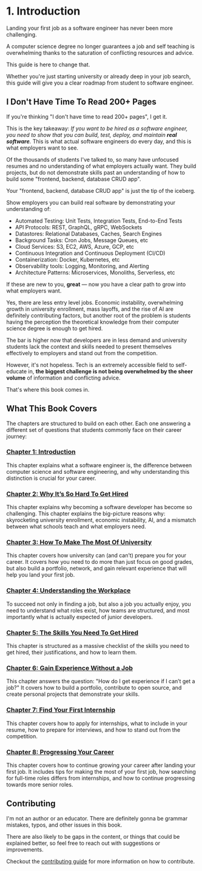 # 1. Introduction

Landing your first job as a software engineer has never been more challenging.

A computer science degree no longer guarantees a job and self teaching is overwhelming thanks to the saturation of conflicting resources and advice.

This guide is here to change that.

Whether you're just starting university or already deep in your job search, this guide will give you a clear roadmap from student to software engineer.

## I Don't Have Time To Read 200+ Pages

If you're thinking "I don't have time to read 200+ pages", I get it.

This is the key takeaway: _If you want to be hired as a software engineer, you need to show that you can build, test, deploy, and maintain **real software**._ This is what actual software engineers do every day, and this is what employers want to see.

Of the thousands of students I've talked to, so many have unfocused resumes and no understanding of what employers actually want. They build projects, but do not demonstrate skills past an understanding of how to build some "frontend, backend, database CRUD app".

Your "frontend, backend, database CRUD app" is just the tip of the iceberg.

Show employers you can build real software by demonstrating your understanding of:

- Automated Testing: Unit Tests, Integration Tests, End-to-End Tests
- API Protocols: REST, GraphQL, gRPC, WebSockets
- Datastores: Relational Databases, Caches, Search Engines
- Background Tasks: Cron Jobs, Message Queues, etc
- Cloud Services: S3, EC2, AWS, Azure, GCP, etc
- Continuous Integration and Continuous Deployment (CI/CD)
- Containerization: Docker, Kubernetes, etc
- Observability tools: Logging, Monitoring, and Alerting
- Architecture Patterns: Microservices, Monoliths, Serverless, etc

If these are new to you, **great** — now you have a clear path to grow into what employers want.

Yes, there are less entry level jobs. Economic instability, overwhelming growth in university enrollment, mass layoffs, and the rise of AI are definitely contributing factors, but another root of the problem is students having the perception the theoretical knowledge from their computer science degree is enough to get hired.

The bar is higher now that developers are in less demand and university students lack the context and skills needed to present themselves effectively to employers and stand out from the competition.

However, it's not hopeless. Tech is an extremely accessible field to self-educate in, **the biggest challenge is not being overwhelmed by the sheer volume** of information and conflicting advice.

That's where this book comes in.

## What This Book Covers

The chapters are structured to build on each other. Each one answering a different set of questions that students commonly face on their career journey:

### [Chapter 1: Introduction](./index.md)

This chapter explains what a software engineer is, the difference between computer science and software engineering, and why understanding this distinction is crucial for your career.

### [Chapter 2: Why It’s So Hard To Get Hired](../2-landscape-of-tech-employment/index.md)

This chapter explains why becoming a software developer has become so challenging. This chapter explains the big-picture reasons why: skyrocketing university enrollment, economic instability, AI, and a mismatch between what schools teach and what employers need.

### [Chapter 3: How To Make The Most Of University](../3-maximizing-university-experience/index.md)

This chapter covers how university can (and can’t) prepare you for your career. It covers how you need to do more than just focus on good grades, but also build a portfolio, network, and gain relevant experience that will help you land your first job.

### [Chapter 4: Understanding the Workplace](../4-understanding-the-tech-industry/index.md)

To succeed not only in finding a job, but also a job you actually enjoy, you need to understand what roles exist, how teams are structured, and most importantly what is actually expected of junior developers.

### [Chapter 5: The Skills You Need To Get Hired](../5-technical-skill-roadmap/index.md)

This chapter is structured as a massive checklist of the skills you need to get hired, their justifications, and how to learn them.

### [Chapter 6: Gain Experience Without a Job](../6-gaining-experience-without-formal-employment/index.md)

This chapter answers the question: "How do I get experience if I can’t get a job?" It covers how to build a portfolio, contribute to open source, and create personal projects that demonstrate your skills.

### [Chapter 7: Find Your First Internship](../7-find-your-first-internship/index.md)

This chapter covers how to apply for internships, what to include in your resume, how to prepare for interviews, and how to stand out from the competition.

### [Chapter 8: Progressing Your Career](../8-progressing-your-career/index.md)

This chapter covers how to continue growing your career after landing your first job. It includes tips for making the most of your first job, how searching for full-time roles differs from internships, and how to continue progressing towards more senior roles.

## Contributing

I'm not an author or an educator. There are definitely gonna be grammar mistakes, typos, and other issues in this book.

There are also likely to be gaps in the content, or things that could be explained better, so feel free to reach out with suggestions or improvements.

Checkout the [contributing guide](https://github.com/student-to-software-engineer/student-to-software-engineer?tab=readme-ov-file#contributing) for more information on how to contribute.
